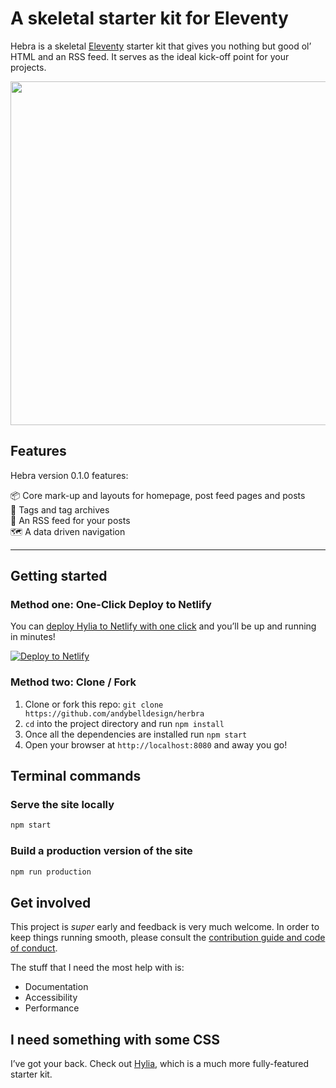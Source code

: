 # A skeletal starter kit for Eleventy

Hebra is a skeletal [Eleventy](https://11ty.io) starter kit that gives you nothing but good ol’ HTML and an RSS feed. It serves as the ideal kick-off point for your projects.

<img src="https://hankchizljaw.imgix.net/hylia-github.jpg?auto=format&q=60" width="550" />

## Features

Hebra version 0.1.0 features:

📦 Core mark-up and layouts for homepage, post feed pages and posts  
📂 Tags and tag archives  
🚀 An RSS feed for your posts  
🗺 A data driven navigation

---

## Getting started

### Method one: One-Click Deploy to Netlify

You can [deploy Hylia to Netlify with one click][deploy-to-netlify] and you’ll be up and running in minutes!

[![Deploy to Netlify](https://www.netlify.com/img/deploy/button.svg)][deploy-to-netlify]

### Method two: Clone / Fork

1. Clone or fork this repo: `git clone https://github.com/andybelldesign/herbra`
2. `cd` into the project directory and run `npm install`
3. Once all the dependencies are installed run `npm start`
4. Open your browser at `http://localhost:8080` and away you go!

## Terminal commands

### Serve the site locally

```bash
npm start
```

### Build a production version of the site

```bash
npm run production
```

## Get involved

This project is _super_ early and feedback is very much welcome. In order to keep things running smooth, please consult the [contribution guide and code of conduct](https://github.com/andybelldesign/hebra/blob/master/contributing.md).

The stuff that I need the most help with is:

- Documentation
- Accessibility 
- Performance

## I need something with some CSS

I’ve got your back. Check out [Hylia](https://github.com/andybelldesign/hylia), which is a much more fully-featured starter kit. 

[deploy-to-netlify]: https://app.netlify.com/start/deploy?repository=https://github.com/andybelldesign/herbra
